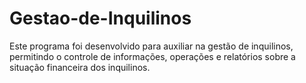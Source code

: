 # Gestao-de-Inquilinos
 Este programa foi desenvolvido para auxiliar na gestão de inquilinos, permitindo o controle de informações, operações e relatórios sobre a situação financeira dos inquilinos.
